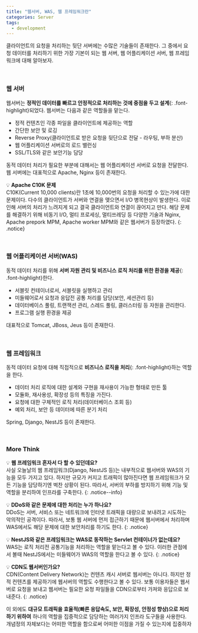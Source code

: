 ```yaml
---
title: "웹서버, WAS, 웹 프레임워크란"
categories: Server
tags:
  - development
---  
```


클라이언트의 요청을 처리하는 뒷단 서버에는 수많은 기술들이 존재한다. 그 중에서 요청 데이터를 처리하기 위한 가장 기본이 되는 웹 서버, 웹 어플리케이션 서버, 웹 프레임워크에 대해 알아보자.  

<br />  

### 웹 서버
웹서버는 **정적인 데이터를 빠르고 안정적으로 처리하는 것에 중점을 두고 설계**{: .font-highlight}되었다. 웹서버는 다음과 같은 역할들을 맡는다.

- 정적 컨텐츠인 각종 파일을 클라이언트에 제공하는 역할
- 간단한 보안 및 로깅
- Reverse Proxy(클라이언트로 받은 요청을 뒷단으로 전달 - 라우팅, 부하 분산)
- 웹 어플리케이션 서버로의 로드 밸런싱
- SSL/TLS와 같은 보안기능 담당

동적 데이터 처리가 필요한 부분에 대해서는 웹 어플리케이션 서버로 요청을 전달한다. 웹 서버에는 대표적으로 Apache, Nginx 등이 존재한다.  

💡 **Apache C10K 문제**  
C10K(Current 10,000 clients)란 1초에 10,000번의 요청을 처리할 수 있는가에 대한 문제이다. 다수의 클라이언트가 서버와 연결을 맺으면서 I/O 병목현상이 발생한다. 이로 인해 서버의 처리가 느려지게 되고 결국 클라이언트와 연결이 끊어지고 만다. 해당 문제를 해결하기 위해 비동기 I/O, 멀티 프로세싱, 멀티쓰레딩 등 다양한 기술과 Nginx, Apache prepork MPM, Apache worker MPM와 같은 웹서버가 등장하였다.
{: .notice}  

<br />  

### 웹 어플리케이션 서버(WAS)
동적 데이터 처리를 위해 **서버 자원 관리 및 비즈니스 로직 처리를 위한 환경을 제공**{: .font-highlight}한다. 

- 서블릿 컨테이너로서, 서블릿을 실행하고 관리
- 미들웨어로서 요청과 응답전 공통 처리를 담당(보안, 세션관리 등)
- 데이터베이스 풀링, 트랜잭션 관리, 스레드 풀링, 클러스터링 등 자원을 관리한다.
- 프로그램 실행 환경을 제공

대표적으로 Tomcat, JBoss, Jeus 등이 존재한다.  

<br />  

### 웹 프레임워크
동적 데이터 요청에 대해 직접적으로 **비즈니스 로직을 처리**{: .font-highlight}하는 역할을 한다.  

- 데이터 처리 로직에 대한 설계와 구현을 재사용이 가능한 형태로 만든 툴
- 모듈화, 재사용성, 확장성 등의 특징을 가진다.
- 요청에 대한 구체적인 로직 처리(데이터베이스 조회 등)
- 예외 처리, 보안 등 데이터에 따른 분기 처리

Spring, Django, NestJS 등이 존재한다.

<br/>

### More Think

💡 **웹 프레임워크 혼자서 다 할 수 있던데요?**  
사실 오늘날의 웹 프레임워크(Django, NestJS 등)는 내부적으로 웹서버와 WAS의 기능을 모두 가지고 있다. 하지만 규모가 커지고 트래픽이 많아진다면 웹 프레임워크가 모든 기능을 담당하기엔 벅찬 상황이 된다. 따라서, 서버의 부하를 방지하기 위해 기능 및 역할을 분리하여 인프라를 구축한다.
{: .notice--info}  

💡 **DDoS와 같은 문제에 대한 처리는 누가 하나요?**  
DDoS는 서버, 서비스 또는 네트워크에 인터넷 트래픽을 대량으로 보내려고 시도하는 악의적인 공격이다. 따라서, 보통 웹 서버에 먼저 접근하기 때문에 웹서버에서 처리하며 WAS에서도 해당 문제에 대한 보안처리를 하기도 한다.
{: .notice}  


💡 **NestJS와 같은 프레임워크는 WAS로 동작하는 Servlet 컨테이너가 없는데요?**  
WAS는 로직 처리전 공통기능을 처리하는 역할을 맡는다고 볼 수 있다. 이러한 관점에서 볼때 NestJS에서는 미들웨어가 WAS의 역할을 한다고 볼 수 있다.
{: .notice}  


💡 **CDN도 웹서버인가요?**  
CDN(Content Delivery Network)는 컨텐츠 캐시 서버로 웹서버는 아니다. 하지만 정적 컨텐츠를 제공하기에 웹서버의 역할도 수행한다고 볼 수 있다. 보통 이용자들은 웹서버로 요청을 보내고 웹서버는 필요한 요청 파일들을 CDN으로부터 가져와 응답으로 보내준다.
{: .notice}  

이 외에도 **대규모 트래픽을 효율적(빠른 응답속도, 보안, 확장성, 안정성 향상)으로 처리하기 위하여** 하나의 역할을 집중적으로 담당하는 여러가지 인프라 도구들을 사용한다. 개념정의 자체보다는 어떠한 역할을 함으로써 어떠한 이점을 가질 수 있는지에 집중하자